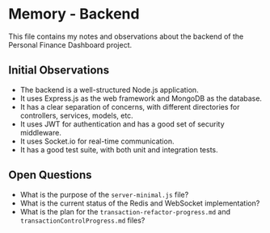 # Memory - Backend

This file contains my notes and observations about the backend of the Personal Finance Dashboard project.

## Initial Observations

*   The backend is a well-structured Node.js application.
*   It uses Express.js as the web framework and MongoDB as the database.
*   It has a clear separation of concerns, with different directories for controllers, services, models, etc.
*   It uses JWT for authentication and has a good set of security middleware.
*   It uses Socket.io for real-time communication.
*   It has a good test suite, with both unit and integration tests.

## Open Questions

*   What is the purpose of the `server-minimal.js` file?
*   What is the current status of the Redis and WebSocket implementation?
*   What is the plan for the `transaction-refactor-progress.md` and `transactionControlProgress.md` files?
